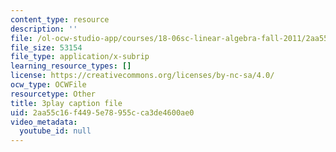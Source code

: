 ```yaml
---
content_type: resource
description: ''
file: /ol-ocw-studio-app/courses/18-06sc-linear-algebra-fall-2011/2aa55c16f4495e78955cca3de4600ae0_nHlE7EgJFds.vtt
file_size: 53154
file_type: application/x-subrip
learning_resource_types: []
license: https://creativecommons.org/licenses/by-nc-sa/4.0/
ocw_type: OCWFile
resourcetype: Other
title: 3play caption file
uid: 2aa55c16-f449-5e78-955c-ca3de4600ae0
video_metadata:
  youtube_id: null
---
```

